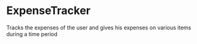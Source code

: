 # ExpenseTracker
Tracks the expenses of the user and gives his expenses on various items during a time period
